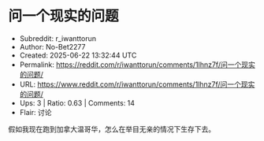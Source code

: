 # 问一个现实的问题

- Subreddit: r_iwanttorun
- Author: No-Bet2277
- Created: 2025-06-22 13:32:44 UTC
- Permalink: https://reddit.com/r/iwanttorun/comments/1lhnz7f/问一个现实的问题/
- URL: https://www.reddit.com/r/iwanttorun/comments/1lhnz7f/问一个现实的问题/
- Ups: 3 | Ratio: 0.63 | Comments: 14
- Flair: 讨论


假如我现在跑到加拿大温哥华，怎么在举目无亲的情况下生存下去。

